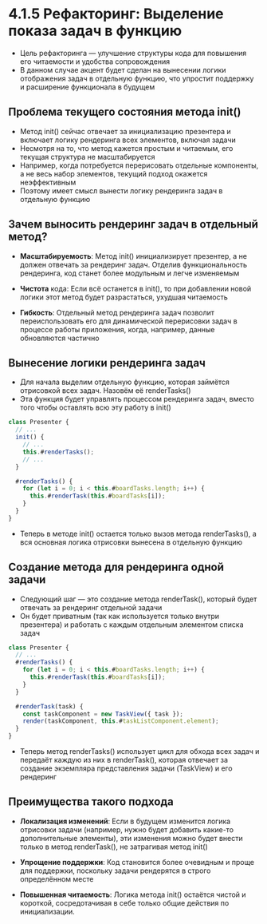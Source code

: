 # 4.1.5 Рефакторинг: Выделение показа задач в функцию

- Цель рефакторинга — улучшение структуры кода для повышения его читаемости и удобства сопровождения
- В данном случае акцент будет сделан на вынесении логики отображения задач в отдельную функцию, что упростит поддержку и расширение функционала в будущем

## Проблема текущего состояния метода init()

- Метод init() сейчас отвечает за инициализацию презентера и включает логику рендеринга всех элементов, включая задачи
- Несмотря на то, что метод кажется простым и читаемым, его текущая структура не масштабируется
- Например, когда потребуется перерисовать отдельные компоненты, а не весь набор элементов, текущий подход окажется неэффективным
- Поэтому имеет смысл вынести логику рендеринга задач в отдельную функцию

## Зачем выносить рендеринг задач в отдельный метод?

- **Масштабируемость**: Метод init() инициализирует презентер, а не должен отвечать за рендеринг задач. Отделив функциональность рендеринга, код станет более модульным и легче изменяемым

- **Чистота** кода: Если всё останется в init(), то при добавлении новой логики этот метод будет разрастаться, ухудшая читаемость

- **Гибкость**: Отдельный метод рендеринга задач позволит переиспользовать его для динамической перерисовки задач в процессе работы приложения, когда, например, данные обновляются частично

## Вынесение логики рендеринга задач

- Для начала выделим отдельную функцию, которая займётся отрисовкой всех задач. Назовём её renderTasks()
- Эта функция будет управлять процессом рендеринга задач, вместо того чтобы оставлять всю эту работу в init()

```js
class Presenter {
  // ...
  init() {
    // ...
    this.#renderTasks();
    // ...
  }

  #renderTasks() {
    for (let i = 0; i < this.#boardTasks.length; i++) {
      this.#renderTask(this.#boardTasks[i]);
    }
  }
}
```

- Теперь в методе init() остается только вызов метода renderTasks(), а вся основная логика отрисовки вынесена в отдельную функцию

## Создание метода для рендеринга одной задачи

- Следующий шаг — это создание метода renderTask(), который будет отвечать за рендеринг отдельной задачи
- Он будет приватным (так как используется только внутри презентера) и работать с каждым отдельным элементом списка задач

```js
class Presenter {
  // ...
  #renderTasks() {
    for (let i = 0; i < this.#boardTasks.length; i++) {
      this.#renderTask(this.#boardTasks[i]);
    }
  }

  #renderTask(task) {
    const taskComponent = new TaskView({ task });
    render(taskComponent, this.#taskListComponent.element);
  }
}
```

- Теперь метод renderTasks() использует цикл для обхода всех задач и передаёт каждую из них в renderTask(), которая отвечает за создание экземпляра представления задачи (TaskView) и его рендеринг

## Преимущества такого подхода

- **Локализация изменений**: Если в будущем изменится логика отрисовки задачи (например, нужно будет добавить какие-то дополнительные элементы), эти изменения можно будет внести только в метод renderTask(), не затрагивая метод init()

- **Упрощение поддержки**: Код становится более очевидным и проще для поддержки, поскольку задачи рендерятся в строго определённом месте

- **Повышенная читаемость**: Логика метода init() остаётся чистой и короткой, сосредотачивая в себе только общие действия по инициализации.
